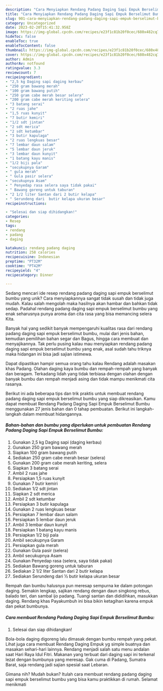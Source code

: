 ```yaml
---
description: "Cara Menyiapkan Rendang Padang Daging Sapi Empuk Berselimut Bumbu yang Lezat Sekali"
title: "Cara Menyiapkan Rendang Padang Daging Sapi Empuk Berselimut Bumbu yang Lezat Sekali"
slug: 901-cara-menyiapkan-rendang-padang-daging-sapi-empuk-berselimut-bumbu-yang-lezat-sekali
category: Uncategorized
date: 2023-02-20T15:41:32.958Z
image: https://img-global.cpcdn.com/recipes/e23f1c81b20f0cec/680x482cq70/rendang-padang-daging-sapi-empuk-berselimut-bumbu-foto-resep-utama.jpg
hideToc: false
enableToc: true
enableTocContent: false
thumbnail: https://img-global.cpcdn.com/recipes/e23f1c81b20f0cec/680x482cq70/rendang-padang-daging-sapi-empuk-berselimut-bumbu-foto-resep-utama.jpg
cover: https://img-global.cpcdn.com/recipes/e23f1c81b20f0cec/680x482cq70/rendang-padang-daging-sapi-empuk-berselimut-bumbu-foto-resep-utama.jpg
author: Admin
authorAv: notfound
ratingvalue: 3.3
reviewcount: 7
recipeingredient:
- "2,5 kg Daging sapi daging kerbau"
- "250 gram bawang merah"
- "100 gram bawang putih"
- "250 gram cabe merah besar selera"
- "200 gram cabe merah keriting selera"
- "3 batang serai"
- "2 ruas jahe"
- "1,5 ruas kunyit"
- "7 butir kemiri"
- "1/2 sdt jintan"
- "2 sdt merica"
- "2 sdt ketumbar"
- "3 butir kapulaga"
- "2 ruas lengkuas besar"
- "7 lembar daun salam"
- "5 lembar daun jeruk"
- "3 lembar daun kunyit"
- "1 batang kayu manis"
- "1/2 biji pala"
- "secukupnya Garam"
- " gula merah"
- " Gula pasir selera"
- "secukupnya Asam"
- " Penyedap rasa selera saya tidak pakai"
- " Bawang goreng untuk taburan"
- "2 1/2 liter Santan dari 2 butir kelapa"
- " Serundeng dari  butir kelapa ukuran besar"
recipeinstructions:

- "Selesai dan siap dihidangkan!"
categories:
- Resep
tags:
- rendang
- padang
- daging

katakunci: rendang padang daging 
nutrition: 258 calories
recipecuisine: Indonesian
preptime: "PT32M"
cooktime: "PT42M"
recipeyield: "4"
recipecategory: Dinner

---
```





Sedang mencari ide resep rendang padang daging sapi empuk berselimut bumbu yang unik? Cara menyiapkannya sangat tidak susah dan tidak juga mudah. Kalau salah mengolah maka hasilnya akan hambar dan bahkan tidak sedap. Padahal rendang padang daging sapi empuk berselimut bumbu yang enak seharusnya punya aroma dan cita rasa yang bisa memancing selera Kita.





Banyak hal yang sedikit banyak mempengaruhi kualitas rasa dari rendang padang daging sapi empuk berselimut bumbu, mulai dari jenis bahan, kemudian pemilihan bahan segar dan Bagus, hingga cara membuat dan menyajikannya. Tak perlu pusing kalau mau menyiapkan rendang padang daging sapi empuk berselimut bumbu yang enak,      asal sudah tahu triknya maka hidangan ini bisa jadi sajian istimewa.














Dapat dipastikan hampir semua orang tahu kalau Rendang adalah masakan khas Padang. Olahan daging kaya bumbu dan rempah-rempah yang banyak dan beragam. Terkadang lidah yang tidak terbiasa dengan olahan dengan banyak bumbu dan rempah menjadi asing dan tidak mampu menikmati cita rasanya.






Berikut ini ada beberapa tips dan trik praktis untuk membuat rendang padang daging sapi empuk berselimut bumbu yang siap dikreasikan. Kamu dapat membuat Rendang Padang Daging Sapi Empuk Berselimut Bumbu menggunakan 27 jenis bahan dan 0 tahap pembuatan. Berikut ini langkah-langkah dalam membuat hidangannya.

<!--inarticleads1-->

##### Bahan-bahan dan bumbu yang diperlukan untuk pembuatan Rendang Padang Daging Sapi Empuk Berselimut Bumbu:

1. Gunakan 2,5 kg Daging sapi (daging kerbau)
1. Gunakan 250 gram bawang merah
1. Siapkan 100 gram bawang putih
1. Sediakan 250 gram cabe merah besar (selera)
1. Gunakan 200 gram cabe merah keriting, selera
1. Siapkan 3 batang serai
1. Ambil 2 ruas jahe
1. Persiapkan 1,5 ruas kunyit
1. Gunakan 7 butir kemiri
1. Sediakan 1/2 sdt jintan
1. Siapkan 2 sdt merica
1. Ambil 2 sdt ketumbar
1. Persiapkan 3 butir kapulaga
1. Gunakan 2 ruas lengkuas besar
1. Persiapkan 7 lembar daun salam
1. Persiapkan 5 lembar daun jeruk
1. Ambil 3 lembar daun kunyit
1. Persiapkan 1 batang kayu manis
1. Persiapkan 1/2 biji pala
1. Ambil secukupnya Garam
1. Persiapkan  gula merah
1. Gunakan  Gula pasir (selera)
1. Ambil secukupnya Asam
1. Gunakan  Penyedap rasa (selera, saya tidak pakai)
1. Sediakan  Bawang goreng untuk taburan
1. Sediakan 2 1/2 liter Santan dari 2 butir kelapa
1. Sediakan  Serundeng dari ½ butir kelapa ukuran besar


Rempah dan bumbu halusnya pun meresap sempurna ke dalam potongan daging. Semakin lengkap, sajikan rendang dengan daun singkong rebus, balado teri, dan sambal ijo padang. Tuangi santan dan dididihkan, masukkan daging. Rendang khas Payakumbuh ini bisa bikin ketagihan karena empuk dan pekat bumbunya. 

<!--inarticleads2-->

##### Cara membuat Rendang Padang Daging Sapi Empuk Berselimut Bumbu:


1. Selesai dan siap dihidangkan!

Bola-bola daging digoreng lalu dimasak dengan bumbu rempah yang pekat. Lihat juga cara membuat Rendang Daging Empuk yg simple buatnya dan masakan sehari-hari lainnya. Rendang menjadi salah satu menu andalan saat Hari Raya Idul Fitri. Makanan yang terbuat dari daging sapi ini terkenal lezat dengan bumbunya yang meresap. Gak cuma di Padang, Sumatra Barat, saja rendang jadi sajian spesial saat Lebaran. 

Gimana nih? Mudah bukan? Itulah cara membuat rendang padang daging sapi empuk berselimut bumbu yang bisa kamu praktikkan di rumah. Selamat menikmati
